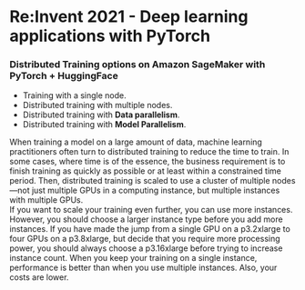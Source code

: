 # Re:Invent 2021 - Deep learning applications with PyTorch 

### Distributed Training options on Amazon SageMaker with PyTorch + HuggingFace


* Training with a single node. 
* Distributed training with multiple nodes.
* Distributed training with **Data parallelism**.
* Distributed training with **Model Parallelism**.


When training a model on a large amount of data, machine learning practitioners often turn to distributed training to reduce the time to train. In some cases, where time is of the essence, the business requirement is to finish training as quickly as possible or at least within a constrained time period. Then, distributed training is scaled to use a cluster of multiple nodes—not just multiple GPUs in a computing instance, but multiple instances with multiple GPUs.<br>
If you want to scale your training even further, you can use more instances. However, you should choose a larger instance type before you add more instances. If you have made the jump from a single GPU on a p3.2xlarge to four GPUs on a p3.8xlarge, but decide that you require more processing power, you should always choose a p3.16xlarge before trying to increase instance count. When you keep your training on a single instance, performance is better than when you use multiple instances. Also, your costs are lower.
